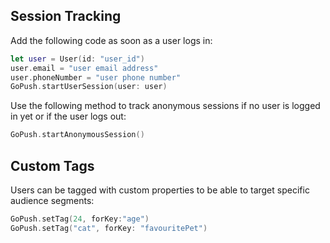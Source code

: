 ## Session Tracking

Add the following code as soon as a user logs in:

```swift
let user = User(id: "user_id")
user.email = "user email address"
user.phoneNumber = "user phone number"
GoPush.startUserSession(user: user)
```

Use the following method to track anonymous sessions if no user is logged in yet or if the user logs out:

```swift
GoPush.startAnonymousSession()
```

## Custom Tags

Users can be tagged with custom properties to be able to target specific audience segments:

```swift
GoPush.setTag(24, forKey:"age")
GoPush.setTag("cat", forKey: "favouritePet")
```
